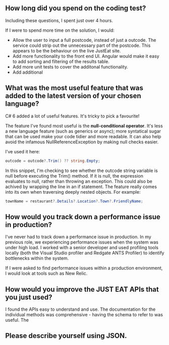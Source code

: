 ## How long did you spend on the coding test?

Including these questions, I spent just over 4 hours.

If I were to spend more time on the solution, I would:

- Allow the user to input a full postcode, instead of just a outcode. The service could strip out the unnecessary part of the postcode. This appears to be the behaviour on the live JustEat site.
- Add more functionality to the front end UI. Angular would make it easy to add sorting and filtering of the results table.
- Add more unit tests to cover the additonal functionality.
- Add additional 

## What was the most useful feature that was added to the latest version of your chosen language? 

C# 6 added a lot of useful features. It's tricky to pick a favourite!

The feature I've found most useful is the **null-conditional operator**. It's less a new language feature (such as generics or async); more syntatical sugar that can be used make your code tidier and more readable. It can also help avoid the infamous NullReferenceException by making null checks easier.

I've used it here:

```c#
outcode = outcode?.Trim() ?? string.Empty;
```

In this snippet, I'm checking to see whether the outcode string variable is null before executing the Trim() method. If it is null, the expression evaluates to null, rather than throwing an exception. This could also be achived by wrapping the line in an if statement. The feature really comes into its own when traversing deeply nested objects. For example:

```c#
townName = restaurant?.Details?.Location?.Town?.FriendlyName;
```

## How would you track down a performance issue in production?

I've never had to track down a performance issue in production. In my previous role, we experiencing performance issues when the system was under high load. I worked with a senior developer and used profiling tools locally (both the Visual Studio profiler and Redgate ANTS Profiler) to identify bottlenecks within the system.

If I were asked to find performance issues within a production environment, I would look at tools such as New Relic.


## How would you improve the JUST EAT APIs that you just used?

I found the APIs easy to understand and use. The documentation for the individual methods was comprehensive - having the schema to refer to was useful. The 

## Please describe yourself using JSON.


